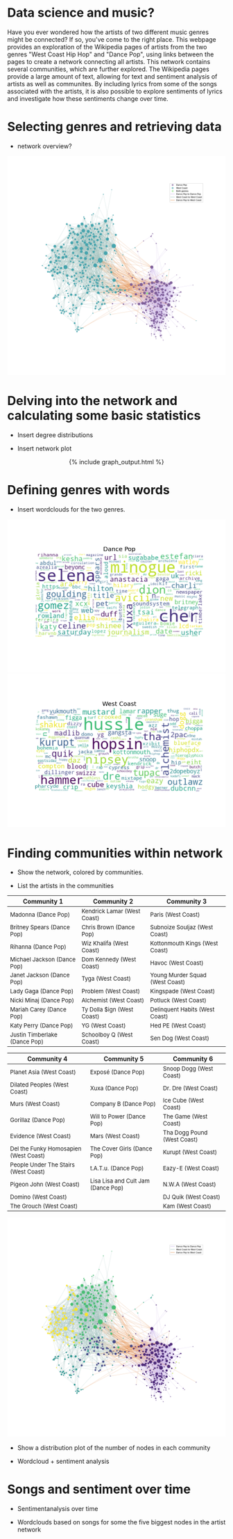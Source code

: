 <style>
td {
  font-size: 13px
}
</style>

# Data science and music?
Have you ever wondered how the artists of two different music genres might be connected? If so, you've come to the right place. This webpage provides an exploration of the Wikipedia pages of artists from the two genres "West Coast Hip Hop" and "Dance Pop", using links between the pages to create a network connecting all artists. This network contains several communities, which are further explored. The Wikipedia pages provide a large amount of text, allowing for text and sentiment analysis of artists as well as communites. By including lyrics from some of the songs associated with the artists, it is also possible to explore sentiments of lyrics and investigate how these sentiments change over time.

# Selecting genres and retrieving data
- network overview?
<img src="images/BasicGraph.png" alt="hi" class="inline"/>

# Delving into the network and calculating some basic statistics

- Insert degree distributions

- Insert network plot
<center>
{% include graph_output.html %}
</center>

# Defining genres with words

- Insert wordclouds for the two genres.

<img src="images/DancePop.png" alt="hi" class="inline"/>

<img src="images/WestCoast.png" alt="hi" class="inline"/>

# Finding communities within network

- Show the network, colored by communities.

- List the artists in the communities

| Community 1  | Community 2 | Community 3 | 
| ------------- | ------------- | ------------- | 
| Madonna (Dance Pop)  | Kendrick Lamar (West Coast) | Paris (West Coast) | 
| Britney Spears (Dance Pop)  | Chris Brown (Dance Pop) | Subnoize Souljaz (West Coast) | 
| Rihanna (Dance Pop) | Wiz Khalifa (West Coast) | Kottonmouth Kings (West Coast) | 
| Michael Jackson (Dance Pop) | Dom Kennedy (West Coast) | Havoc (West Coast) | 
| Janet Jackson (Dance Pop) | Tyga (West Coast) | Young Murder Squad (West Coast) | 
| Lady Gaga (Dance Pop) | Problem (West Coast) | Kingspade (West Coast) | 
| Nicki Minaj (Dance Pop) | Alchemist (West Coast) | Potluck (West Coast) | 
| Mariah Carey (Dance Pop) | Ty Dolla $ign (West Coast) | Delinquent Habits (West Coast) | 
| Katy Perry (Dance Pop) | YG (West Coast) | Hed PE (West Coast) | 
| Justin Timberlake (Dance Pop) | Schoolboy Q (West Coast) | Sen Dog (West Coast) | 


| Community 4 | Community 5 | Community 6 |
| ------------- | ------------- | ------------- | 
| Planet Asia (West Coast) | Exposé (Dance Pop) | Snoop Dogg (West Coast) |
| Dilated Peoples (West Coast) | Xuxa (Dance Pop) | Dr. Dre (West Coast) |
| Murs (West Coast) | Company B (Dance Pop) | Ice Cube (West Coast) |
| Gorillaz (Dance Pop) | Will to Power (Dance Pop) | The Game (West Coast) |
| Evidence (West Coast) | Mars (West Coast) | Tha Dogg Pound (West Coast) |
| Del the Funky Homosapien (West Coast) | The Cover Girls (Dance Pop) | Kurupt (West Coast) |
| People Under The Stairs (West Coast) | t.A.T.u. (Dance Pop) | Eazy-E (West Coast) |
| Pigeon John (West Coast) | Lisa Lisa and Cult Jam (Dance Pop) | N.W.A (West Coast) |
| Domino (West Coast) | | DJ Quik (West Coast) |
| The Grouch (West Coast) | | Kam (West Coast) |


<img src="images/CommunityGraph.png" alt="hi" class="inline"/>

- Show a distribution plot of the number of nodes in each community

- Wordcloud + sentiment analysis

# Songs and sentiment over time

- Sentimentanalysis over time

- Wordclouds based on songs for some the five biggest nodes in the artist network

